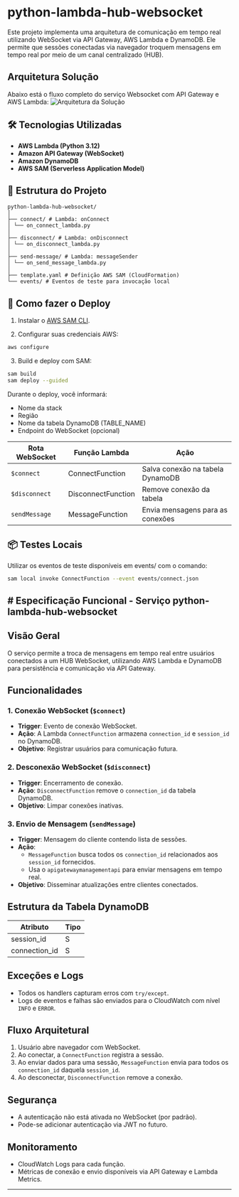 # python-lambda-hub-websocket

Este projeto implementa uma arquitetura de comunicação em tempo real utilizando WebSocket via API Gateway, AWS Lambda e DynamoDB. Ele permite que sessões conectadas via navegador troquem mensagens em tempo real por meio de um canal centralizado (HUB).

## Arquitetura Solução

Abaixo está o fluxo completo do serviço Websocket com API Gateway e AWS Lambda:
![Arquitetura da Solução](docs/img/solucao_lambda_hub_aws_python_atualizada.drawio.png)

## 🛠️ Tecnologias Utilizadas

- **AWS Lambda (Python 3.12)**
- **Amazon API Gateway (WebSocket)**
- **Amazon DynamoDB**
- **AWS SAM (Serverless Application Model)**

## 📁 Estrutura do Projeto

    python-lambda-hub-websocket/
    │
    ├── connect/ # Lambda: onConnect
    │ └── on_connect_lambda.py
    │
    ├── disconnect/ # Lambda: onDisconnect
    │ └── on_disconnect_lambda.py
    │
    ├── send-message/ # Lambda: messageSender
    │ └── on_send_message_lambda.py
    │
    ├── template.yaml # Definição AWS SAM (CloudFormation)
    └── events/ # Eventos de teste para invocação local


## 🚀 Como fazer o Deploy

1. Instalar o [AWS SAM CLI](https://docs.aws.amazon.com/serverless-application-model/latest/developerguide/install-sam-cli.html).

2. Configurar suas credenciais AWS:
```bash
aws configure
```

3. Build e deploy com SAM:
```bash
sam build
sam deploy --guided
```
Durante o deploy, você informará:

- Nome da stack
- Região
- Nome da tabela DynamoDB (TABLE_NAME)
- Endpoint do WebSocket (opcional)

| Rota WebSocket | Função Lambda      | Ação                             |
| -------------- | ------------------ | -------------------------------- |
| `$connect`     | ConnectFunction    | Salva conexão na tabela DynamoDB |
| `$disconnect`  | DisconnectFunction | Remove conexão da tabela         |
| `sendMessage`  | MessageFunction    | Envia mensagens para as conexões |


## 📦 Testes Locais
Utilizar os eventos de teste disponíveis em events/ com o comando:
```bash
sam local invoke ConnectFunction --event events/connect.json
```

## # Especificação Funcional - Serviço python-lambda-hub-websocket

## Visão Geral

O serviço permite a troca de mensagens em tempo real entre usuários conectados a um HUB WebSocket, utilizando AWS Lambda e DynamoDB para persistência e comunicação via API Gateway.

## Funcionalidades

### 1. Conexão WebSocket (`$connect`)

- **Trigger**: Evento de conexão WebSocket.
- **Ação**: A Lambda `ConnectFunction` armazena `connection_id` e `session_id` no DynamoDB.
- **Objetivo**: Registrar usuários para comunicação futura.

### 2. Desconexão WebSocket (`$disconnect`)

- **Trigger**: Encerramento de conexão.
- **Ação**: `DisconnectFunction` remove o `connection_id` da tabela DynamoDB.
- **Objetivo**: Limpar conexões inativas.

### 3. Envio de Mensagem (`sendMessage`)

- **Trigger**: Mensagem do cliente contendo lista de sessões.
- **Ação**:
  - `MessageFunction` busca todos os `connection_id` relacionados aos `session_id` fornecidos.
  - Usa o `apigatewaymanagementapi` para enviar mensagens em tempo real.
- **Objetivo**: Disseminar atualizações entre clientes conectados.

## Estrutura da Tabela DynamoDB

| Atributo      | Tipo |
|---------------|------|
| session_id    | S    |
| connection_id | S    |

## Exceções e Logs

- Todos os handlers capturam erros com `try/except`.
- Logs de eventos e falhas são enviados para o CloudWatch com nível `INFO` e `ERROR`.

## Fluxo Arquitetural

1. Usuário abre navegador com WebSocket.
2. Ao conectar, a `ConnectFunction` registra a sessão.
3. Ao enviar dados para uma sessão, `MessageFunction` envia para todos os `connection_id` daquela `session_id`.
4. Ao desconectar, `DisconnectFunction` remove a conexão.

## Segurança

- A autenticação não está ativada no WebSocket (por padrão).
- Pode-se adicionar autenticação via JWT no futuro.

## Monitoramento

- CloudWatch Logs para cada função.
- Métricas de conexão e envio disponíveis via API Gateway e Lambda Metrics.

---





